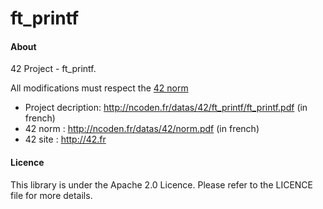 ft_printf
=====

#### About
42 Project - ft_printf.

All modifications must respect the [42 norm](http://ncoden.fr/datas/42/norm.pdf)
* Project decription: http://ncoden.fr/datas/42/ft_printf/ft_printf.pdf (in french)
* 42 norm : http://ncoden.fr/datas/42/norm.pdf (in french)
* 42 site : http://42.fr

#### Licence
This library is under the Apache 2.0 Licence.
Please refer to the LICENCE file for more details.
